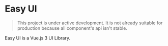 # Easy UI

> This project is under active development. It is not already suitable for production because all component's api isn't stable.

Easy UI is a Vue.js 3 UI Library.
